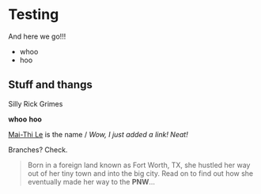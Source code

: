 # Testing

And here we go!!!
- whoo
- hoo

## Stuff and thangs
Silly Rick Grimes

**whoo** __hoo__ 

[Mai-Thi Le] is the name / *Wow, I just added a link! Neat!*

Branches? Check.

> Born in a foreign land known as Fort Worth, TX, she hustled her way out of her tiny town and into the big city. Read on to find out how she eventually made her way to the **PNW**...

   [Mai-Thi Le]: <http://www.maithile.com>
  

